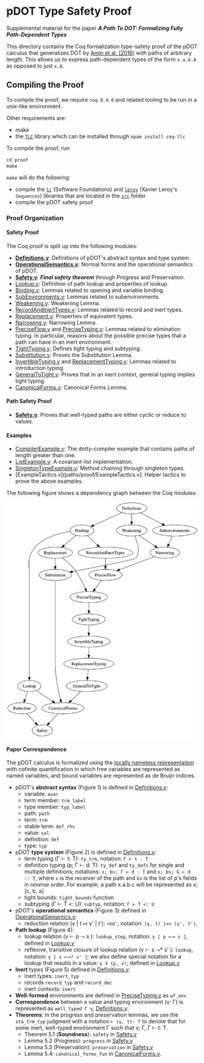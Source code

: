 pDOT Type Safety Proof
======================

Supplemental material for the paper
**_A Path To DOT: Formalizing Fully Path-Dependent Types_**

This directory contains the Coq formalization type-safety proof of
the pDOT calculus that generalizes DOT by
[Amin et al. (2016)](https://infoscience.epfl.ch/record/215280)
with paths of arbitrary length. This allows
us to express path-dependent types of the form `x.a.b.A` as opposed to 
just `x.A`.

## Compiling the Proof

To compile the proof, we require `coq 8.9.0` and related tooling to be
run in a unix-like environment.

Other requirements are:
  * make
  * the [`TLC`](https://gitlab.inria.fr/charguer/tlc) library which can 
  be installed through `opam install coq-tlc`

To compile the proof, run

    cd proof
    make

`make` will do the following:

- compile the [`lc`](src/lc) (Software Foundations) and
    [`leroy`](src/leroy) (Xavier Leroy's `Sequences`) libraries that 
    are located in
    the [`src`](src) folder
- compile the pDOT safety proof

### Proof Organization

#### Safety Proof
The Coq proof is split up into the following modules:
  * **[Definitions.v](paths/proof/Definitions.v)**: Definitions of pDOT's 
    abstract syntax and type system.
  * **[OperationalSemantics.v](paths/proof/OperationalSemantics.v)**: 
    Normal forms and the operational semantics of pDOT.
  * **[Safety.v](paths/proof/Safety.v)**: ***Final safety theorem*** 
    through Progress and Preservation.
  * [Lookup.v](paths/proof/Lookup.v): Definition of path lookup and
    properties of lookup.  
  * [Binding.v](paths/proof/Binding.v): Lemmas related to opening and 
    variable binding.
  * [SubEnvironments.v](paths/proof/SubEnvironments.v): Lemmas related to 
    subenvironments.
  * [Weakening.v](paths/proof/Weakening.v): Weakening Lemma.
  * [RecordAndInertTypes.v](paths/proof/RecordAndInertTypes.v): Lemmas 
    related to record and inert types.
  * [Replacement.v](paths/proof/Replacement.v): Properties of equivalent 
    types.
  * [Narrowing.v](paths/proof/Narrowing.v): Narrowing Lemma.
  * [PreciseFlow.v](paths/proof/PreciseFlow.v) and 
    [PreciseTyping.v](paths/proof/PreciseTyping.v): Lemmas related to 
    elimination typing. In particular, reasons about the possible 
    precise types that a path can have in an inert environment.
  * [TightTyping.v](paths/proof/TightTyping.v): Defines tight typing and 
    subtyping.
  * [Substitution.v](paths/proof/Substitution.v): Proves the Substitution 
    Lemma.
  * [InvertibleTyping.v](paths/proof/InvertibleTyping.v) and 
    [ReplacementTyping.v](paths/proof/ReplacementTyping.v): Lemmas related to 
    introduction typing.
  * [GeneralToTight.v](paths/proof/GeneralToTight.v): Proves that in an 
    inert context, general typing implies tight typing.
  * [CanonicalForms.v](paths/proof/CanonicalForms.v): Canonical Forms 
    Lemma.
  
#### Path Safety Proof
  
* **[Safety.v](paths/proof/Safety.v)**: Proves that well-typed paths
    are either cyclic or reduce to values.

#### Examples

  * [CompilerExample.v](paths/proof/CompilerExample.v): The dotty-compiler
    example that contains paths of length greater than one.
  * [ListExample.v](paths/proof/ListExample.v): A covariant-list
    implementation.
  * [SingletonTypeExample.v](paths/proof/SingletonTypeExample.v):
    Method chaining through singleton types.
  * [ExampleTactics.v](paths/proof/ExampleTactics.v]: Helper tactics to prove
    the above examples.
    
The following figure shows a dependency graph between the Coq modules:

![Dependency graph](paths/doc/graph.png)

#### Paper Correspondence

The pDOT calculus is formalized using the [locally nameless
representation](http://www.chargueraud.org/softs/ln/)
with cofinite quantification
in which free variables are represented as named variables,
and bound variables are represented as de Bruijn indices. 

- pDOT's **abstract syntax** (Figure 1) 
    is defined in [Definitions.v](paths/proof/Definitions.v):
    * variable: `avar`
    * term member: `trm_label`
    * type member: `typ_label`
    * path: `path`
    * term: `trm`
    * stable term: `def_rhs`
    * value: `val`
    * definition: `def`
    * type: `typ`
- pDOT **type system** (Figure 2)
    is defined in [Definitions.v](paths/proof/Definitions.v):
    * term typing (Γ ⊢ t: T): `ty_trm`, notation: `Γ ⊢ t : T`
    * definition typing (p; Γ ⊢ d: T): `ty_def` and `ty_defs` for single
        and multiple definitions; notations: `x; bs; Γ ⊢ d : T` and
        `x; bs; G ⊢ d :: T`, where `x` is the receiver of the
        path and `bs` is the list of p's fields in *reverse* order.
        For example, a path x.a.b.c will be represented as
        x; \[c, b, a\]
    * tight bounds: `tight_bounds` function
    * subtyping (Γ ⊢ T <: U): `subtyp`, notation: `Γ ⊢ T <: U`
- pDOT's **operational semantics** (Figure 3) 
    defined in [OperationalSemantics.v](paths/proof/OperationalSemantics.v):
    * reduction relation (γ | t ↦ γ' | t'):
        `red'`, notation: `(γ, t) |=> (γ', t')`,
- **Path lookup** (Figure 4):
    * lookup relation (γ ⊢ p ⤳ s ):
        `lookup_step`, notation: `γ ⟦ p ⟼ s ⟧`,
        defined in 
        [Lookup.v](paths/proof/Lookup.v)
    * reflexive, transitive closure of lookup relation (γ ⊢ s ⤳* s' ):
        `lookup`, notation: `γ ⟦ s ⟼* s' ⟧`;
        we also define special notation for a lookup that results
        in a value: `γ ∋ (p, v)`;
        defined in 
        [Lookup.v](paths/proof/Lookup.v)    
- **Inert** types (Figure 5)
    defined in [Definitions.v](paths/proof/Definitions.v):
    * inert types: `inert_typ`
    * records `record_typ` and `record_dec`
    * inert contexts: `inert`
- **Well-formed** environments are defined in 
    [PreciseTyping.v](paths/proof/PreciseTyping.v) as `wf_env`
- **Correspondence** between a value and typing environment
    (γ: Γ) is represented as `well_typed Γ γ`,
    [Definitions.v](paths/proof/Definitions.v): 
- **Theorems**:
    In the progress and preservation lemmas,
    we use the `sta_trm_typ` judgment with a notation `⊢ (γ, t): T` to 
    denote that for some inert, well-typed environment Γ such that
    γ: Γ, Γ ⊢ t: T.
  * Theorem 5.1 (**Soundness**): `safety` in [Safety.v](paths/proof/Safety.v)
  * Lemma 5.2 (Progress): `progress` in [Safety.v](paths/proof/Safety.v)
  * Lemma 5.3 (Preservation): `preservation` in [Safety.v](paths/proof/Safety.v)
  * Lemma 5.4: `canonical_forms_fun` in 
    [CanonicalForms.v](paths/proof/CanonicalForms.v).
  
      
    
